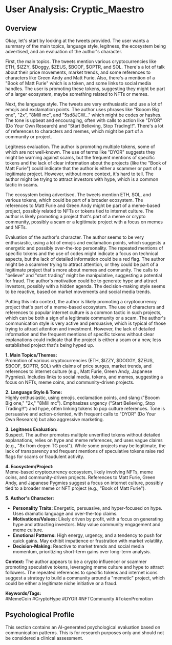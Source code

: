 # User Analysis: Cryptic_Maestro

## Overview

<think>
Okay, let's start by looking at the tweets provided. The user wants a summary of the main topics, language style, legitness, the ecosystem being advertised, and an evaluation of the author's character.

First, the main topics. The tweets mention various cryptocurrencies like ETH, $IZZY, $Doggy, $ZEUS, $BOOF, $OPTR, and SOL. There's a lot of talk about their price movements, market trends, and some references to characters like Green Andy and Matt Furie. Also, there's a mention of a "Book of Matt Furie" which is a token, and some links to social media handles. The user is promoting these tokens, suggesting they might be part of a larger ecosystem, maybe something related to NFTs or memes.

Next, the language style. The tweets are very enthusiastic and use a lot of emojis and exclamation points. The author uses phrases like "Booom Big one", "2x", "8Mill mc", and "5sd8JCW..." which might be codes or hashes. The tone is upbeat and encouraging, often with calls to action like "DYOR" (Do Your Own Research) and "Start Believing, Stop Trading!!". There's a lot of references to characters and memes, which might be part of a community or project.

Legitness evaluation. The author is promoting multiple tokens, some of which are not well-known. The use of terms like "DYOR" suggests they might be warning against scams, but the frequent mentions of specific tokens and the lack of clear information about the projects (like the "Book of Matt Furie") could indicate that the author is either a scammer or part of a legitimate project. However, without more context, it's hard to tell. The author might be trying to attract investors with hype, which is a common tactic in scams.

The ecosystem being advertised. The tweets mention ETH, SOL, and various tokens, which could be part of a broader ecosystem. The references to Matt Furie and Green Andy might be part of a meme-based project, possibly related to NFTs or tokens tied to internet culture. The author is likely promoting a project that's part of a meme or crypto community, possibly a scam or a legitimate project with a focus on memes and NFTs.

Evaluation of the author's character. The author seems to be very enthusiastic, using a lot of emojis and exclamation points, which suggests a energetic and possibly over-the-top personality. The repeated mentions of specific tokens and the use of codes might indicate a focus on technical aspects, but the lack of detailed information could be a red flag. The author might be a scammer trying to attract attention, or they could be part of a legitimate project that's more about memes and community. The calls to "believe" and "start trading" might be manipulative, suggesting a potential for fraud. The author's motivation could be to generate hype and attract investors, possibly with a hidden agenda. The decision-making style seems to be reactive, based on market movements and social media trends.

Putting this into context, the author is likely promoting a cryptocurrency project that's part of a meme-based ecosystem. The use of characters and references to popular internet culture is a common tactic in such projects, which can be both a sign of a legitimate community or a scam. The author's communication style is very active and persuasive, which is typical of those trying to attract attention and investment. However, the lack of detailed information and the frequent mentions of specific tokens without clear explanations could indicate that the project is either a scam or a new, less established project that's being hyped up.
</think>

**1. Main Topics/Themes:**  
Promotion of various cryptocurrencies (ETH, $IZZY, $DOGGY, $ZEUS, $BOOF, $OPTR, SOL) with claims of price surges, market trends, and references to internet culture (e.g., Matt Furie, Green Andy, Japanese Pygmies). Includes links to social media, tokens, and memes, suggesting a focus on NFTs, meme coins, and community-driven projects.  

**2. Language Style & Tone:**  
Highly enthusiastic, using emojis, exclamation points, and slang ("Booom Big one," "2x," "8Mill mc"). Emphasizes urgency ("Start Believing, Stop Trading!!") and hype, often linking tokens to pop culture references. Tone is persuasive and action-oriented, with frequent calls to "DYOR" (Do Your Own Research) but also aggressive marketing.  

**3. Legitness Evaluation:**  
Suspect. The author promotes multiple unverified tokens without detailed explanations, relies on hype and meme references, and uses vague claims (e.g., "8x from degen TG post"). While some projects may be legitimate, the lack of transparency and frequent mentions of speculative tokens raise red flags for scams or fraudulent activity.  

**4. Ecosystem/Project:**  
Meme-based cryptocurrency ecosystem, likely involving NFTs, meme coins, and community-driven projects. References to Matt Furie, Green Andy, and Japanese Pygmies suggest a focus on internet culture, possibly tied to a broader meme or NFT project (e.g., "Book of Matt Furie").  

**5. Author's Character:**  
- **Personality Traits:** Energetic, persuasive, and hyper-focused on hype. Uses dramatic language and over-the-top claims.  
- **Motivations/Values:** Likely driven by profit, with a focus on generating hype and attracting investors. May value community engagement and meme culture.  
- **Emotional Patterns:** High energy, urgency, and a tendency to push for quick gains. May exhibit impatience or frustration with market volatility.  
- **Decision-Making:** Reactive to market trends and social media momentum, prioritizing short-term gains over long-term analysis.  

**Context:** The author appears to be a crypto influencer or scammer promoting speculative tokens, leveraging meme culture and hype to attract followers. The repeated references to specific tokens and internet icons suggest a strategy to build a community around a "memetic" project, which could be either a legitimate niche initiative or a fraud.  

**Keywords/Tags:**  
#MemeCoin #CryptoHype #DYOR #NFTCommunity #TokenPromotion

## Psychological Profile

This section contains an AI-generated psychological evaluation based on communication patterns. This is for research purposes only and should not be considered a clinical assessment.